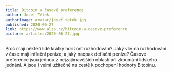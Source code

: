 ```yaml
---
title: Bitcoin a časové preference
author: Josef Tětek
authorImage: avatar/josef-tetek.jpg
published: 2020-06-27
link: https://www.alza.cz/bitcoin-a-casove-preference
picture: articles/2020-06-27.jpg
---
```


Proč mají někteří lidé krátký horizont rozhodování? Jaký vliv na rozhodování v čase mají inflační peníze; a jaký naopak deflační peníze? Časové preference jsou jednou z nejzajímavějších oblastí při zkoumání lidského jednání. A jsou i velmi užitečné na cestě k pochopení hodnoty Bitcoinu.
